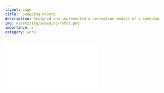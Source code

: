 ```yaml
---
layout: page
title:  Sweeping Robots 
description: Designed and implemented a perception module of a sweeping robot 
img: assets/img/sweeping-robot.png
importance: 5
category: work
---
```


<div class="row mt-3">
    <div class="col-sm mt-3 mt-md-0">
    <iframe src="//player.bilibili.com/player.html?isOutside=true&aid=266673446&bvid=BV1TY411i7eL&cid=1003295293&p=1&muted=true" width="60%" scrolling="no" border="0" frameborder="no" framespacing="0" allowfullscreen="true"></iframe>
    </div>
</div>